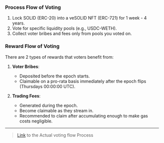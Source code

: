 ### Process Flow of Voting

1. Lock SOLID (ERC-20) into a veSOLID NFT (ERC-721) for 1 week - 4 years.
2. Vote for specific liquidity pools (e.g., USDC-WETH).
3. Collect voter bribes and fees only from pools you voted on.

### Reward Flow of Voting

There are 2 types of rewards that voters benefit from:

1. **Voter Bribes**:
   - Deposited before the epoch starts.
   - Claimable on a pro-rata basis immediately after the epoch flips (Thursdays 00:00:00 UTC).

2. **Trading Fees**:
   - Generated during the epoch.
   - Become claimable as they stream in.
   - Recommended to claim after accumulating enough to make gas costs negligible.

---
> [Link](https://docs.solidly.com/voting-system/step-by-step-guide) to the Actual voting flow Process
